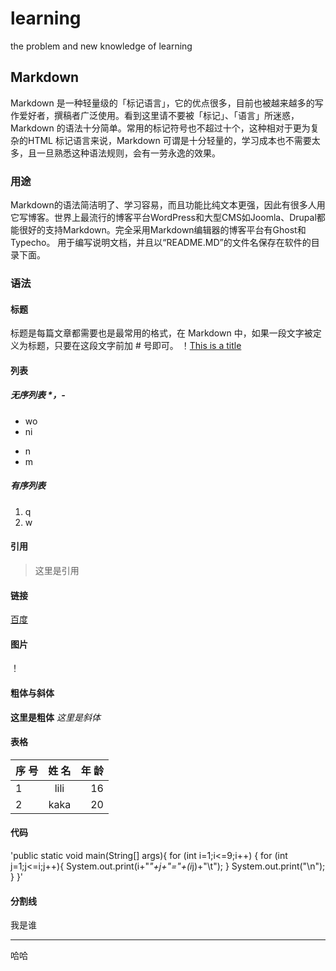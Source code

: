 # learning
the problem and new knowledge of learning
## Markdown
  Markdown 是一种轻量级的「标记语言」，它的优点很多，目前也被越来越多的写作爱好者，撰稿者广泛使用。看到这里请不要被「标记」、「语言」所迷惑，Markdown 的语法十分简单。常用的标记符号也不超过十个，这种相对于更为复杂的HTML 标记语言来说，Markdown 可谓是十分轻量的，学习成本也不需要太多，且一旦熟悉这种语法规则，会有一劳永逸的效果。
### 用途
  Markdown的语法简洁明了、学习容易，而且功能比纯文本更强，因此有很多人用它写博客。世界上最流行的博客平台WordPress和大型CMS如Joomla、Drupal都能很好的支持Markdown。完全采用Markdown编辑器的博客平台有Ghost和Typecho。
用于编写说明文档，并且以“README.MD”的文件名保存在软件的目录下面。
### 语法
#### 标题
标题是每篇文章都需要也是最常用的格式，在 Markdown 中，如果一段文字被定义为标题，只要在这段文字前加 # 号即可。
！[This is a title](E:\img\img.png)
#### 列表
##### 无序列表 *，-
* wo
* ni
- n
- m

##### 有序列表
1. q
2. w

#### 引用
>这里是引用

#### 链接
[百度](http://baidu.com)
#### 图片
！[]()

#### 粗体与斜体
**这里是粗体**
*这里是斜体*

#### 表格
| 序 号 | 姓 名 | 年 龄 |
| ----- | :---: | ----: |
|   1   | lili  |  16   |
|   2   | kaka  |  20   |

#### 代码
'public static void main(String[] args){
for (int i=1;i<=9;i++) {
	for (int j=1;j<=i;j++){
		System.out.print(i+"*"+j+"="+(i*j)+"\t");
}
	System.out.print("\n");
}
}'
#### 分割线
我是谁
***
哈哈

